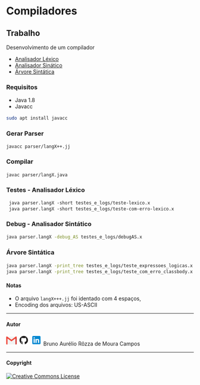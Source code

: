 # Compiladores

## Trabalho
Desenvolvimento de um compilador
- [Analisador Léxico](trabalho_parte_01-analisador_lexico/)
- [Analisador Sinático](trabalho_parte_02-analisador_sintatico/)
- [Árvore Sintática](trabalho_parte_03-arvore_sintatica/)

### Requisitos
- Java 1.8
- Javacc

```bash
sudo apt install javacc
```

### Gerar Parser 
```
javacc parser/langX++.jj
```

### Compilar
```
javac parser/langX.java
```

### Testes - Analisador Léxico
```
 java parser.langX -short testes_e_logs/teste-lexico.x
 java parser.langX -short testes_e_logs/teste-com-erro-lexico.x
```

### Debug - Analisador Sintático
```bash
java parser.langX -debug_AS testes_e_logs/debugAS.x
```

### Árvore Sintática
```bash
java parser.langX -print_tree testes_e_logs/teste_expressoes_logicas.x
java parser.langX -print_tree testes_e_logs/teste_com_erro_classbody.x
```

#### Notas
- O arquivo `langX+++.jj` foi identado com 4 espaços,
- Encoding dos arquivos: US-ASCII

---

#### Autor
<a href="mailto:brunocampos01@gmail.com" target="_blank"><img class="" src="https://github.com/brunocampos01/devops/blob/master/images/gmail.png" width="28"></a>
<a href="https://github.com/brunocampos01" target="_blank"><img class="ai-subscribed-social-icon" src="https://github.com/brunocampos01/devops/blob/master/images/github.png" width="30"></a>
<a href="https://www.linkedin.com/in/brunocampos01/" target="_blank"><img class="ai-subscribed-social-icon" src="https://github.com/brunocampos01/devops/blob/master/images/linkedin.png" width="30"></a>
Bruno Aurélio Rôzza de Moura Campos 

---

#### Copyright
<a rel="license" href="http://creativecommons.org/licenses/by-sa/4.0/"><img alt="Creative Commons License" style="border-width:0" src="https://i.creativecommons.org/l/by-sa/4.0/88x31.png" /></a><br/>
